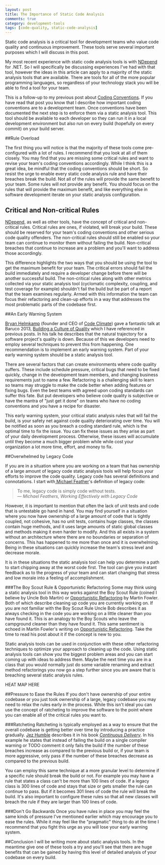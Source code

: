 ```yaml
---
layout: post
title: The Importance of Static Code Analysis
comments: true
category: development-tools
tags: [code-quality, static-code-analysis]
---
```


Static code analysis is a critical tool for development teams who value code quality and continuous improvement. These tools serve several important purposes which I will discuss in this post.  
 
My most recent experience with static code analysis tools is with [NDepend](http://www.ndepend.com/ "NDepend Home Page") for .NET. So I will specifically be discussing experiences I've had with that tool, however the ideas in this article can apply to a majority of the static analysis tools that are available. There are tools for all of the more popular programming languages, so regardless of your technology stack you will be able to find a tool for your team.

<!--more-->
 
This is a follow-up to my previous post about  [Coding Conventions](/2015/07/18/coding-conventions.html). If you have read that post you know that I describe how important coding conventions are to a development team.  Once conventions have been documented the next step is to enforce them via a static analysis tool. This tool should be available to each developer so they can run it in a local development environment but also run on every build (hopefully on every commit) on your build server. 

##Rule Overload

The first thing you will notice is that the majority of these tools come pre-configured with a lot of rules. I recommend that you look at all of them closely. You may find that you are missing some critical rules and want to revise your team's coding conventions accordingly. While I think this is a great idea, be mindful that the coding conventions should be short. So resist the urge to enable every static code analysis rule and have their breaches break the build. Not all of the rules will provide the same benefit to your team.  Some rules will not provide any benefit. You should focus on the rules that will provide the maximum benefit, and like everything else in software development iterate on your static analysis configuration.

## Critical and Non-critical Rules

[NDepend](http://www.ndepend.com/ "NDepend Home Page"), as well as other tools, have the concept of critical and non-critical rules. Critical rules are ones, if violated, will break your build. These should be reserved for your team's coding conventions and other serious code quality offenders. The non-critical rules should still be enabled so your team can continue to monitor them without failing the build. Non-critical breaches that continue to increase are a problem and you'll want to address those accordingly.

This difference highlights the two ways that you should be using the tool to get the maximum benefit for your team. The critical errors should fail the build immediately and require a developer change before there will be another successful build. The non-critical rules along with other metrics collected via your static analysis tool (cyclomatic complexity, coupling, and test coverage for example) shouldn't fail the build but be part of a report that the team examines regularly. Armed with this information the team can focus their refactoring and clean-up efforts in a way that addresses the most problematic parts of the codebase first.

##An Early Warning System

[Bryan Helmkamp](https://twitter.com/brynary "Bryan's twitter account") (founder and CEO of [Code Climate](https://codeclimate.com/)) gave a fantastic talk at Baruco 2013, [Building a Culture of Quality](https://www.youtube.com/watch?v=Jsi1YTkXwxA) which I have referenced in previous posts. In his talk he describes that the natural trajectory for a software project's quality is down. Because of this we developers need to employ several techniques to prevent this from happening. One recommendation is to implement an early warning system. Part of your early warning system should be a static analysis tool.

There are several factors that can create environments where code quality suffers. These include schedule pressure, critical bugs that need to be fixed quickly, change in the development team members, and changing business requirements just to name a few. Refactoring is a challenging skill to learn so teams may struggle to make the code better when adding features or fixing bugs. Even the best teams with agreed upon coding standards can suffer this fate. But put developers who believe code quality is subjective or have the mantra of "just get it done" on teams who have no coding conventions and you have a recipe for disaster. 

This early warning system, your critical static analysis rules that will fail the build, is your safety net against code quality deteriorating over time. You will be notified as soon as you breach a coding standard rule, which is the optimal time to fix the issue. You can fix these issues as they arise as part of your daily development process. Otherwise, these issues will accumulate until they become a much bigger problem while while cost your organization a lot more time, effort, and money to fix. 

##Overwhelmed by Legacy Code

If you are in a situation where you are working on a team that has ownership of a large amount of legacy code static analysis tools will help focus your efforts to improve the code quality. Legacy code has several definitions and connotations. I start with[ Michael Feather](https://michaelfeathers.silvrback.com/)'s definition of legacy code: 

> 
> To me, legacy code is simply code without tests.  
> &mdash; _Michael Feathers, Working Effectively with Legacy Code_  
>

However, it is important to mention that often the lack of unit tests and code that is untestable go hand in hand. You may find yourself in a situation where you now have ownership of a large amount of code that is tightly coupled, not cohesive, has no unit tests, contains huge classes, the classes contain huge methods, and it uses large amounts of static global classes and methods making it even harder to modify. And this all exists in a system without an architecture where there are no boundaries or separation of concerns. This has happened to me more than once and it is overwhelming. Being in these situations can quickly increase the team's stress level and decrease morale. 

It is in these situations the static analysis tool can help you determine a path to start chipping away at the worst code first. The tool can give you instant feedback as to the progress of your team and can start changing that stress and low morale into a feeling of accomplishment.


###The Boy Scout Rule & Opportunistic Refactoring
Some may think using a static analysis tool in this way works against the Boy Scout Rule (coined I believe by Uncle Bob Martin) or [Opportunistic Refactoring](http://martinfowler.com/bliki/OpportunisticRefactoring.html) by Martin Fowler. Both of which describe cleaning up code you are currently working on. If you are not familiar with the Boy Scout Rule Uncle Bob describes it as always checking in the code you are working on a little cleaner than you have found it. This is an analogy to the Boy Scouts who leave the campground cleaner than they have found it. This same sentiment is echoed in Martin Fowler's writing on [Opportunistic Refactoring](http://martinfowler.com/bliki/OpportunisticRefactoring.html). Take the time to read his post about it if the concept is new to you.

Static analysis tools can be used in conjunction with these other refactoring techniques to optimize your approach to cleaning up the code. Using static analysis tools can show you the biggest problem areas and you can start coming up with ideas to address them. Maybe the next time you are in a class that you would normally just do some variable renaming and extract method refactorings you now go a step further since you are aware that is breaching several static analysis rules. 

HEAT MAP HERE

##Pressure to Ease the Rules
If you don't have ownership of your entire codebase or you just took ownership of a large, legacy codebase you may need to relax the rules early in the process. While this isn't ideal you can use the concept of ratcheting to improve the software to the point where you can enable all of the critical rules you want to.

###Ratcheting 
Ratcheting is typically employed as a way to ensure that the overall codebase is getting better over time by introducing a practice gradually. [Jez Humble](https://twitter.com/jezhumble "Jez's twitter account") describes it in his book _[Continuous Delivery](http://continuousdelivery.com/)_. In his example he states that instead of failing the build on a single compiler warning or TODO comment it only fails the build if the number of these breaches increase as compared to the previous build or, if your team is more aggressive, only pass if the number of these breaches decrease as compared to the previous build.

You can employ this same technique at a more granular level to determine if a specific rule should break the build or not. For example you may have a rule that states a class can't be more than 100 lines of code. If a legacy class is 300 lines of code and stays that size or gets smaller the rule can continue to pass. But if it becomes 301 lines of code the rule will break the build. It's also important to configure these rules so that all new classes will breach the rule if they are larger than 100 lines of code.

###Don't Go Backwards
Once you have rules in place you may feel the same kinds of pressure I've mentioned earlier which may encourage you to ease the rules. While it may feel like the "pragmatic" thing to do at the time I recommend that you fight this urge as you will lose your early warning system.

##Conclusion
I will be writing more about static analysis tools. In the meantime give one of these tools a try and you'll see that there are huge benefits that can be gained by having this level of detailed analysis of your codebase on every build.
